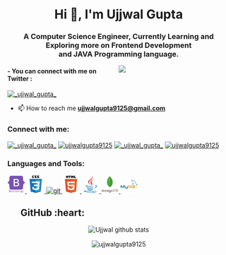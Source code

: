 <h1 align="center">Hi 👋, I'm Ujjwal Gupta</h1>
<h3 align="center">A Computer Science Engineer, Currently Learning and Exploring more on Frontend Development<br> and JAVA Programming language.</h3>


 
<a><img align="right" width="50%" src="https://media4.giphy.com/media/jRf5fsn8G6YaogAWxn/giphy.gif" /> </a>
</p>
<h4>  - You can connect with me on Twitter :</h4><p align="left"> <a href="https://twitter.com/_ujjwal_gupta_" target="blank">  <img src="https://img.shields.io/twitter/follow/_ujjwal_gupta_?logo=twitter&style=for-the-badge" alt="_ujjwal_gupta_" /></a> </p>

- 📫 How to reach me **ujjwalgupta9125@gmail.com**

<div align = "center">
<h3 align="left">Connect with me:</h3>

<p align="left">
<a href="https://twitter.com/_ujjwal_gupta_" target="blank"><img align="center" src="https://raw.githubusercontent.com/rahuldkjain/github-profile-readme-generator/master/src/images/icons/Social/twitter.svg" alt="_ujjwal_gupta_" height="30" width="40" /></a>
<a href="https://linkedin.com/in/ujjwalgupta9125" target="blank"><img align="center" src="https://raw.githubusercontent.com/rahuldkjain/github-profile-readme-generator/master/src/images/icons/Social/linked-in-alt.svg" alt="ujjwalgupta9125" height="30" width="40" /></a>
<a href="https://instagram.com/_ujjwal_gupta_" target="blank"><img align="center" src="https://raw.githubusercontent.com/rahuldkjain/github-profile-readme-generator/master/src/images/icons/Social/instagram.svg" alt="_ujjwal_gupta_" height="30" width="40" /></a>
<a href="https://www.leetcode.com/ujjwalgupta9125" target="blank"><img align="center" src="https://raw.githubusercontent.com/rahuldkjain/github-profile-readme-generator/master/src/images/icons/Social/leet-code.svg" alt="ujjwalgupta9125" height="30" width="40" /></a>
</p>
</div>

<h3 align="left">Languages and Tools:</h3>
<p align="left"> <a href="https://getbootstrap.com" target="_blank" rel="noreferrer"> <img src="https://raw.githubusercontent.com/devicons/devicon/master/icons/bootstrap/bootstrap-plain-wordmark.svg" alt="bootstrap" width="40" height="40"/> </a> <a href="https://www.w3schools.com/css/" target="_blank" rel="noreferrer"> <img src="https://raw.githubusercontent.com/devicons/devicon/master/icons/css3/css3-original-wordmark.svg" alt="css3" width="40" height="40"/> </a> <a href="https://git-scm.com/" target="_blank" rel="noreferrer"> <img src="https://www.vectorlogo.zone/logos/git-scm/git-scm-icon.svg" alt="git" width="40" height="40"/> </a> <a href="https://www.w3.org/html/" target="_blank" rel="noreferrer"> <img src="https://raw.githubusercontent.com/devicons/devicon/master/icons/html5/html5-original-wordmark.svg" alt="html5" width="40" height="40"/> </a> <a href="https://www.java.com" target="_blank" rel="noreferrer"> <img src="https://raw.githubusercontent.com/devicons/devicon/master/icons/java/java-original.svg" alt="java" width="40" height="40"/> </a> <a href="https://www.mongodb.com/" target="_blank" rel="noreferrer"> <img src="https://raw.githubusercontent.com/devicons/devicon/master/icons/mongodb/mongodb-original-wordmark.svg" alt="mongodb" width="40" height="40"/> </a> <a href="https://www.mysql.com/" target="_blank" rel="noreferrer"> <img src="https://raw.githubusercontent.com/devicons/devicon/master/icons/mysql/mysql-original-wordmark.svg" alt="mysql" width="40" height="40"/> </a> </p>



<h2> &nbsp&nbsp&nbsp&nbsp&nbsp&nbspGitHub :heart: </h2>
<div align = "center">
<!-- ![GitHub Streak Stats](https://github-readme-streak-stats.herokuapp.com/?user=ujjwalgupta9125&theme=dark)  -->
 
![Ujjwal github stats](https://github-readme-stats.vercel.app/api?username=ujjwalgupta9125&show_icons=true&theme=radical&line_height=27)
<!-- ![Ujjwal github stats](https://github-readme-stats.vercel.app/api/top-langs/?username=ujjwalgupta9125&hide=css,java,html&theme=radical) -->
</div>

<div align = "center">
<p><img align="center" src="https://github-readme-streak-stats.herokuapp.com/?user=ujjwalgupta9125&" alt="ujjwalgupta9125" /></p>
</div>
